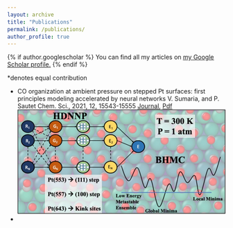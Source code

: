 ```yaml
---
layout: archive
title: "Publications"
permalink: /publications/
author_profile: true
---
```


{% if author.googlescholar %}
  You can find all my articles on <u><a href="{{author.googlescholar}}">my Google Scholar profile</a>.</u>
{% endif %}

*denotes equal contribution

- CO organization at ambient pressure on stepped Pt surfaces: first principles modeling accelerated by neural networks
  V. Sumaria, and P. Sautet
  Chem. Sci., 2021, 12, 15543-15555
  [Journal](https://pubs.rsc.org/en/content/articlehtml/2021/sc/d1sc03827c), [Pdf](/files/RSC_2021.pdf)
  ![This is an image](files/RSC_2021_TOC.jpg)
- 

